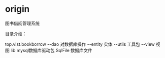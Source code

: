 # origin
图书借阅管理系统

目录介绍：

top.vist.bookborrow
	--dao     	对数据库操作
	--entity	实体
	--utils   	工具包
	--view		视图
lib mysql数据库驱动包
SqlFile  数据库文件
